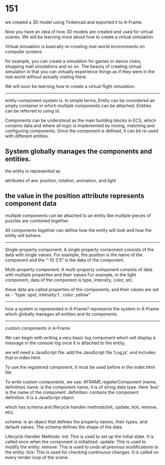 # 151

we created a 3D model using Tinkercad and exported it to A-Frame.


 Now you have an idea of how 3D models are created and used for virtual scenes. We will be learning more about how to create a virtual simulation.
 
 
 Virtual simulation is basically re-creating real-world environments on computer screens
 
 
 for example, you can create a simulation for games or dance clubs, shopping mall simulations and so on.
The beauty of creating virtual simulation is that you can virtually experience things as if they were in the real world without actually visiting there.

We will soon be learning how to create a virtual flight simulation.

-------------------------
entity-component-system is.
In simple terms, 
Entity can be considered an empty container in which multiple components can be attached. 
Entities can be referred to using id.

Components can be understood as the main building blocks in ECS, which contains data and where all logic is implemented by mixing, matching and configuring components.
Once the component is defined, it can be re-used with different entities.



System globally manages the components and entities.
----------------------------------
the entity is represented as <a-entity></a-entity>

attributes of <a-entity> are:
position, rotation, animation, and light
  
 the value in the position attribute represents component data
---------------------------------
  multiple components can be attached to an entity like multiple pieces of puzzles are combined together.

All components together can define how the entity will look and how the entity will behave.
  
-------------------------------
Single-property component:
A single property component consists of the data with single values.
For example, the position is the name of the component and the “-10 3 5” is the data of the component.


Multi-property component:
A multi-property component consists of data with multiple properties and their values
For example, in the light component, data of the component is type, intensity, color, etc.


these data are called properties of the components, and their values are set as -
“type: spot, intensity:1 , color: yellow”

-----------------------------------
  
  
  how a system is represented in A-Frame?
<a-scene> represents the system in A-Frame which globally manages all entities and its components.
  
  --------------------
   custom components in A-Frame
  
  
  We can begin with writing a very basic log component which will display a message in the console log once it is attached to the entity.
  
  we will need a JavaScript file.
 add the JavaScript file ‘Log.js’, and includes that in index.html.
  
  
  To use the registered component, it must be used before <a-scene> in the index.html file
  

To write custom components, we use:
AFRAME.registerComponent (name, definition)
name: is the component name; it is of string data type. Here ‘box’ is the name of the component.
definition: contains the component definition. It is a JavaScript object
 
 which has schema and lifecycle handler methods(init, update, tick, remove, etc).
 
 schema: is an object that defines the property names, their types, and default values. The schema defines the shape of the data.
 
 Lifecycle Handler Methods:
init: This is used to set up the initial state. It is called once when the component is initialized.
update: This is used to modify the entity.
remove: This is used to undo all previous modifications to the entity.
tick: This is used for checking continuous changes. It is called on every render loop of the scene.
 
